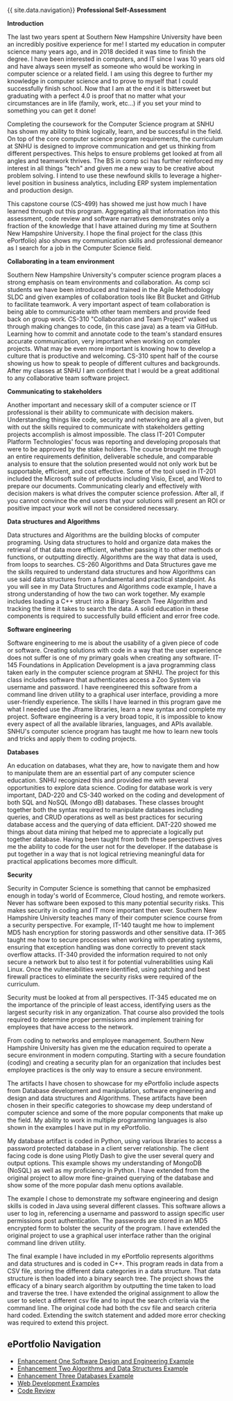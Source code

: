 {{ site.data.navigation}}
**Professional Self-Assessment**

**Introduction**

The last two years spent at Southern New Hampshire University have been an incredibly positive experience for me! I started my education in computer science many years ago, and in 2018 decided it was time to finish the degree. I have been interested in computers, and IT since I was 10 years old and have always seen myself as someone who would be working in computer science or a related field. I am using this degree to further my knowledge in computer science and to prove to myself that I could successfully finish school. Now that I am at the end it is bittersweet but graduating with a perfect 4.0 is proof that no matter what your circumstances are in life (family, work, etc...) if you set your mind to something you can get it done!

Completing the coursework for the Computer Science program at SNHU has shown my ability to think logically, learn, and be successful in the field. On top of the core computer science program requirements, the curriculum at SNHU is designed to improve communication and get us thinking from different perspectives. This helps to ensure problems get looked at from all angles and teamwork thrives. The BS in comp sci has further reinforced my interest in all things &quot;tech&quot; and given me a new way to be creative about problem solving. I intend to use these newfound skills to leverage a higher-level position in business analytics, including ERP system implementation and production design.

This capstone course (CS-499) has showed me just how much I have learned through out this program. Aggregating all that information into this assessment, code review and software narratives demonstrates only a fraction of the knowledge that I have attained during my time at Southern New Hampshire University. I hope the final project for the class (this ePortfolio) also shows my communication skills and professional demeanor as I search for a job in the Computer Science field.

**Collaborating in a team environment**

Southern New Hampshire University&#39;s computer science program places a strong emphasis on team environments and collaboration. As comp sci students we have been introduced and trained in the Agile Methodology SLDC and given examples of collaboration tools like Bit Bucket and GitHub to facilitate teamwork. A very important aspect of team collaboration is being able to communicate with other team members and provide feed back on group work. CS-310 &quot;Collaboration and Team Project&quot; walked us through making changes to code, (in this case java) as a team via GitHub. Learning how to commit and annotate code to the team&#39;s standard ensures accurate communication, very important when working on complex projects. What may be even more important is knowing how to develop a culture that is productive and welcoming. CS-310 spent half of the course showing us how to speak to people of different cultures and backgrounds. After my classes at SNHU I am confident that I would be a great additional to any collaborative team software project.

**Communicating to stakeholders**

Another important and necessary skill of a computer science or IT professional is their ability to communicate with decision makers. Understanding things like code, security and networking are all a given, but with out the skills required to communicate with stakeholders getting projects accomplish is almost impossible. The class IT-201 Computer Platform Technologies&#39; focus was reporting and developing proposals that were to be approved by the stake holders. The course brought me through an entire requirements definition, deliverable schedule, and comparable analysis to ensure that the solution presented would not only work but be supportable, efficient, and cost effective. Some of the tool used in IT-201 included the Microsoft suite of products including Visio, Excel, and Word to prepare our documents. Communicating clearly and effectively with decision makers is what drives the computer science profession. After all, if you cannot convince the end users that your solutions will present an ROI or positive impact your work will not be considered necessary.

**Data structures and Algorithms**

Data structures and Algorithms are the building blocks of computer programing. Using data structures to hold and organize data makes the retrieval of that data more efficient, whether passing it to other methods or functions, or outputting directly. Algorithms are the way that data is used, from loops to searches. CS-260 Algorithms and Data Structures gave me the skills required to understand data structures and how Algorithms can use said data structures from a fundamental and practical standpoint. As you will see in my Data Structures and Algorithms code example, I have a strong understanding of how the two can work together. My example includes loading a C++ struct into a Binary Search Tree Algorithm and tracking the time it takes to search the data. A solid education in these components is required to successfully build efficient and error free code.

**Software engineering**

Software engineering to me is about the usability of a given piece of code or software. Creating solutions with code in a way that the user experience does not suffer is one of my primary goals when creating any software. IT-145 Foundations in Application Development is a java programming class taken early in the computer science program at SNHU. The project for this class includes software that authenticates access a Zoo System via username and password. I have reengineered this software from a command line driven utility to a graphical user interface, providing a more user-friendly experience. The skills I have learned in this program gave me what I needed use the Jframe libraries, learn a new syntax and complete my project. Software engineering is a very broad topic, it is impossible to know every aspect of all the available libraries, languages, and APIs available. SNHU&#39;s computer science program has taught me how to learn new tools and tricks and apply them to coding projects.

**Databases**

An education on databases, what they are, how to navigate them and how to manipulate them are an essential part of any computer science education. SNHU recognized this and provided me with several opportunities to explore data science. Coding for database work is very important, DAD-220 and CS-340 worked on the coding and development of both SQL and NoSQL (Mongo dB) databases. These classes brought together both the syntax required to manipulate databases including queries, and CRUD operations as well as best practices for securing database access and the querying of data efficient. DAT-220 showed me things about data mining that helped me to appreciate a logically put together database. Having been taught from both these perspectives gives me the ability to code for the user not for the developer. If the database is put together in a way that is not logical retrieving meaningful data for practical applications becomes more difficult.

**Security**

Security in Computer Science is something that cannot be emphasized enough in today&#39;s world of Ecommerce, Cloud hosting, and remote workers. Never has software been exposed to this many potential security risks. This makes security in coding and IT more important then ever. Southern New Hampshire University teaches many of their computer science course from a security perspective. For example, IT-140 taught me how to implement MD5 hash encryption for storing passwords and other sensitive data. IT-365 taught me how to secure processes when working with operating systems, ensuring that exception handling was done correctly to prevent stack overflow attacks. IT-340 provided the information required to not only secure a network but to also test it for potential vulnerabilities using Kali Linux. Once the vulnerabilities were identified, using patching and best firewall practices to eliminate the security risks were required of the curriculum.

Security must be looked at from all perspectives. IT-345 educated me on the importance of the principle of least access, identifying users as the largest security risk in any organization. That course also provided the tools required to determine proper permissions and implement training for employees that have access to the network.

From coding to networks and employee management. Southern New Hampshire University has given me the education required to operate a secure environment in modern computing. Starting with a secure foundation (coding) and creating a security plan for an organization that includes best employee practices is the only way to ensure a secure environment.

The artifacts I have chosen to showcase for my ePortfolio include aspects from Database development and manipulation, software engineering and design and data structures and Algorithms. These artifacts have been chosen in their specific categories to showcase my deep understand of computer science and some of the more popular components that make up the field. My ability to work in multiple programming languages is also shown in the examples I have put in my ePortfolio.

My database artifact is coded in Python, using various libraries to access a password protected database in a client server relationship. The client facing code is done using Plotly Dash to give the user several query and output options. This example shows my understanding of MongoDB (NoSQL) as well as my proficiency in Python. I have extended from the original project to allow more fine-grained querying of the database and show some of the more popular dash menu options available.

The example I chose to demonstrate my software engineering and design skills is coded in Java using several different classes. This software allows a user to log in, referencing a username and password to assign specific user permissions post authentication. The passwords are stored in an MD5 encrypted form to bolster the security of the program. I have extended the original project to use a graphical user interface rather than the original command line driven utility.

The final example I have included in my ePortfolio represents algorithms and data structures and is coded in C++. This program reads in data from a CSV file, storing the different data categories in a data structure. That data structure is then loaded into a binary search tree. The project shows the efficacy of a binary search algorithm by outputting the time taken to load and traverse the tree. I have extended the original assignment to allow the user to select a different csv file and to input the search criteria via the command line. The original code had both the csv file and search criteria hard coded. Extending the switch statement and added more error checking was required to extend this project.


## ePortfolio Navigation
- [Enhancement One Software Design and Engineering Example](enhancement_1.md)
- [Enhancement Two Algorithms and Data Structures Example](enhancement_2.md)
- [Enhancement Three Databases Example](enhancement_3.md)
- [Web Development Examples](web_dev.md)
- [Code Review](code_review.md)
